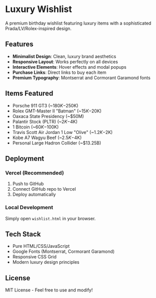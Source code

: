 # Luxury Wishlist

A premium birthday wishlist featuring luxury items with a sophisticated Prada/LV/Rolex-inspired design.

## Features

- **Minimalist Design**: Clean, luxury brand aesthetics
- **Responsive Layout**: Works perfectly on all devices
- **Interactive Elements**: Hover effects and modal popups
- **Purchase Links**: Direct links to buy each item
- **Premium Typography**: Montserrat and Cormorant Garamond fonts

## Items Featured

- Porsche 911 GT3 (~$180K-$250K)
- Rolex GMT-Master II "Batman" (~$15K-$20K)
- Oaxaca State Presidency (~$50M)
- Palantir Stock (PLTR) (~$2K-$4K)
- 1 Bitcoin (~$60K-$100K)
- Travis Scott Air Jordan 1 Low "Olive" (~$1.2K-$2K)
- Kobe A7 Wagyu Beef (~$2.5K-$4K)
- Personal Large Hadron Collider (~$13.25B)

## Deployment

### Vercel (Recommended)
1. Push to GitHub
2. Connect GitHub repo to Vercel
3. Deploy automatically

### Local Development
Simply open `wishlist.html` in your browser.

## Tech Stack

- Pure HTML/CSS/JavaScript
- Google Fonts (Montserrat, Cormorant Garamond)
- Responsive CSS Grid
- Modern luxury design principles

## License

MIT License - Feel free to use and modify!
